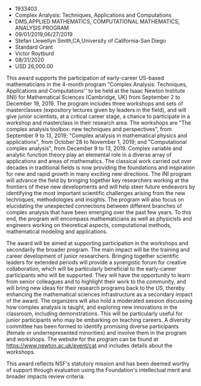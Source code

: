 
* 1933403
* Complex Analysis: Techniques, Applications and Computations
* DMS,APPLIED MATHEMATICS, COMPUTATIONAL MATHEMATICS, ANALYSIS PROGRAM
* 09/01/2019,06/27/2019
* Stefan Llewellyn Smith,CA,University of California-San Diego
* Standard Grant
* Victor Roytburd
* 08/31/2020
* USD 26,000.00

This award supports the participation of early-career US-based mathematicians in
the 4-month program "Complex Analysis: Techniques, Applications and
Computations'' to be held at the Isaac Newton Institute (INI) for Mathematical
Sciences (Cambridge, UK) from September 2 to December 19, 2019. The program
includes three workshops and sets of masterclasses (expository lectures given by
leaders in the field), and will give junior scientists, at a critical career
stage, a chance to participate in a workshop and masterclass in their research
area. The workshops are "The complex analysis toolbox: new techniques and
perspectives", from September 9 to 13, 2019; "Complex analysis in mathematical
physics and applications", from October 28 to November 1, 2019; and
"Computational complex analysis", from December 9 to 13, 2019. Complex variable
and analytic function theory play an elemental role in a diverse array of
applications and areas of mathematics. The classical work carried out over
decades in traditional fields is now providing the foundations and inspiration
for new and rapid growth in many exciting new directions. The INI program will
advance the field by bringing together key researchers working at the frontiers
of these new developments and will help steer future endeavors by identifying
the most important scientific challenges arising from the new techniques,
methodologies and insights. The program will also focus on elucidating the
unexpected connections between different branches of complex analysis that have
been emerging over the past few years. To this end, the program will encompass
mathematicians as well as physicists and engineers working on theoretical
aspects, computational methods, mathematical modeling and applications.

The award will be aimed at supporting participation in the workshops and
secondarily the broader program. The main impact will be the training and career
development of junior researchers. Bringing together scientific leaders for
extended periods will provide a synergistic forum for creative collaboration,
which will be particularly beneficial to the early-career participants who will
be supported. They will have the opportunity to learn from senior colleagues and
to highlight their work to the community, and will bring new ideas for their
research programs back to the US, thereby enhancing the mathematical sciences
infrastructure as a secondary impact of the award. The organizers will also hold
a moderated session discussing how complex analysis is taught, and exploring new
innovations in the classroom, including demonstrations. This will be
particularly useful for junior participants who may be embarking on teaching
careers. A diversity committee has been formed to identify promising diverse
participants (female or underrepresented minorities) and involve them in the
program and workshops. The website for the program can be found at
https://www.newton.ac.uk/event/cat and includes details about the workshops.

This award reflects NSF's statutory mission and has been deemed worthy of
support through evaluation using the Foundation's intellectual merit and broader
impacts review criteria.
